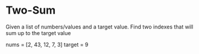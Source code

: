 # Two-Sum
Given a list of numbers/values and a target value.
Find two indexes that will sum up to the target value

nums = [2, 43, 12, 7, 3]
target = 9
